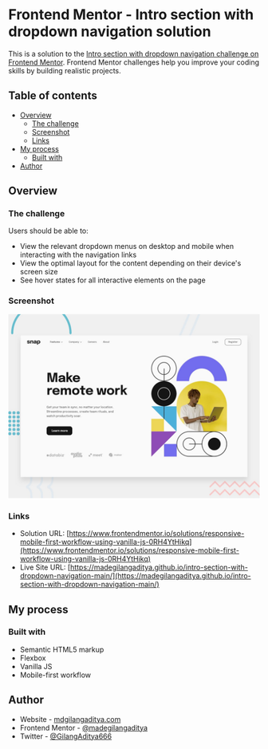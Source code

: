# Frontend Mentor - Intro section with dropdown navigation solution

This is a solution to the [Intro section with dropdown navigation challenge on Frontend Mentor](https://www.frontendmentor.io/challenges/intro-section-with-dropdown-navigation-ryaPetHE5). Frontend Mentor challenges help you improve your coding skills by building realistic projects. 

## Table of contents

- [Overview](#overview)
  - [The challenge](#the-challenge)
  - [Screenshot](#screenshot)
  - [Links](#links)
- [My process](#my-process)
  - [Built with](#built-with)
- [Author](#author)


## Overview

### The challenge

Users should be able to:

- View the relevant dropdown menus on desktop and mobile when interacting with the navigation links
- View the optimal layout for the content depending on their device's screen size
- See hover states for all interactive elements on the page

### Screenshot

![](./design/desktop-preview.jpg)

### Links

- Solution URL: [https://www.frontendmentor.io/solutions/responsive-mobile-first-workflow-using-vanilla-js-0RH4YtHikq](https://www.frontendmentor.io/solutions/responsive-mobile-first-workflow-using-vanilla-js-0RH4YtHikq)
- Live Site URL: [https://madegilangaditya.github.io/intro-section-with-dropdown-navigation-main/](https://madegilangaditya.github.io/intro-section-with-dropdown-navigation-main/)

## My process

### Built with

- Semantic HTML5 markup
- Flexbox
- Vanilla JS
- Mobile-first workflow


## Author

- Website - [mdgilangaditya.com](https://mdgilangaditya.com)
- Frontend Mentor - [@madegilangaditya](https://www.frontendmentor.io/profile/madegilangaditya)
- Twitter - [@GilangAditya666](https://www.twitter.com/GilangAditya666)
